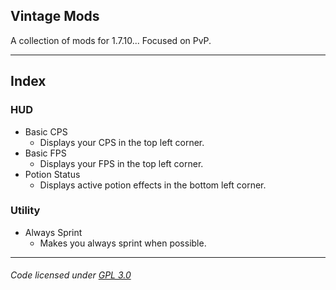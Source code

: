 ## Vintage Mods
A collection of mods for 1.7.10... Focused on PvP.

---

## Index

### HUD
- Basic CPS
  - Displays your CPS in the top left corner.
- Basic FPS
  - Displays your FPS in the top left corner.
- Potion Status
  - Displays active potion effects in the bottom left corner.

### Utility
- Always Sprint
  - Makes you always sprint when possible.

---

###### Code licensed under [GPL 3.0](LICENSE)